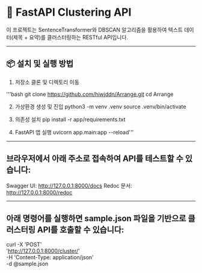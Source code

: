 # 🚀 FastAPI Clustering API

이 프로젝트는 SentenceTransformer와 DBSCAN 알고리즘을 활용하여 텍스트 데이터(제목 + 요약)를 클러스터링하는 RESTful API입니다.

---

## 📦 설치 및 실행 방법

1. 저장소 클론 및 디렉토리 이동

'''bash
git clone https://github.com/hiwjddn/Arrange.git
cd Arrange

2. 가상환경 생성 및 진입 
python3 -m venv .venv
source .venv/bin/activate

3. 의존성 설치 
pip install -r app/requirements.txt

4. FastAPI 앱 실행
uvicorn app.main:app --reload'''

---

## 브라우저에서 아래 주소로 접속하여 API를 테스트할 수 있습니다:
Swagger UI: http://127.0.0.1:8000/docs
Redoc 문서: http://127.0.0.1:8000/redoc

---

## 아래 명령어를 실행하면 sample.json 파일을 기반으로 클러스터링 API를 호출할 수 있습니다:
curl -X 'POST' \
  'http://127.0.0.1:8000/cluster/' \
  -H 'Content-Type: application/json' \
  -d @sample.json